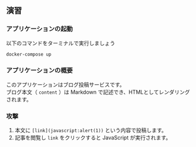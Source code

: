 ## 演習

### アプリケーションの起動

以下のコマンドをターミナルで実行しましょう

```bash
docker-compose up
```

### アプリケーションの概要

このアプリケーションはブログ投稿サービスです。  
ブログ本文（ `content` ）は Markdown で記述でき、HTMLとしてレンダリングされます。

### 攻撃

1. 本文に `[link](javascript:alert(1))` という内容で投稿します。
1. 記事を閲覧し `link` をクリックすると JavaScript が実行されます。

